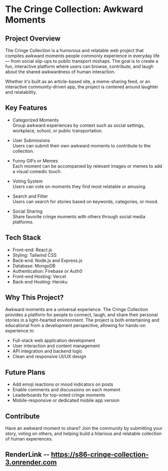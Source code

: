 # The Cringe Collection: Awkward Moments

## Project Overview

The Cringe Collection is a humorous and relatable web project that compiles awkward moments people commonly experience in everyday life — from social slip-ups to public transport mishaps. The goal is to create a fun, interactive platform where users can browse, contribute, and laugh about the shared awkwardness of human interaction.

Whether it's built as an article-based site, a meme-sharing feed, or an interactive community-driven app, the project is centered around laughter and relatability.

## Key Features

- Categorized Moments  
  Group awkward experiences by context such as social settings, workplace, school, or public transportation.

- User Submissions  
  Users can submit their own awkward moments to contribute to the collection.

- Funny GIFs or Memes  
  Each moment can be accompanied by relevant images or memes to add a visual comedic touch.

- Voting System  
  Users can vote on moments they find most relatable or amusing.

- Search and Filter  
  Users can search for stories based on keywords, categories, or mood.

- Social Sharing  
  Share favorite cringe moments with others through social media platforms.

## Tech Stack

- Front-end: React.js
- Styling: Tailwind CSS
- Back-end: Node.js and Express.js
- Database: MongoDB
- Authentication: Firebase or Auth0
- Front-end Hosting: Vercel
- Back-end Hosting: Heroku

## Why This Project?

Awkward moments are a universal experience. The Cringe Collection provides a platform for people to connect, laugh, and share their personal stories in a light-hearted environment. The project is both entertaining and educational from a development perspective, allowing for hands-on experience in:

- Full-stack web application development
- User interaction and content management
- API integration and backend logic
- Clean and responsive UI/UX design

## Future Plans

- Add emoji reactions or mood indicators on posts
- Enable comments and discussions on each moment
- Leaderboards for top-voted cringe moments
- Mobile-responsive or dedicated mobile app version

## Contribute

Have an awkward moment to share? Join the community by submitting your story, voting on others, and helping build a hilarious and relatable collection of human experiences.



## RenderLink --  https://s86-cringe-collection-3.onrender.com

